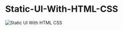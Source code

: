 # Static-UI-With-HTML-CSS


![Static UI With HTML CSS](https://user-images.githubusercontent.com/85745635/138679979-7c609337-2247-4b3b-b8dc-01ea6011e60c.png)
